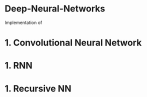# Deep-Neural-Networks
Implementation of
# 1. Convolutional Neural Network
# 1. RNN
# 1. Recursive NN
